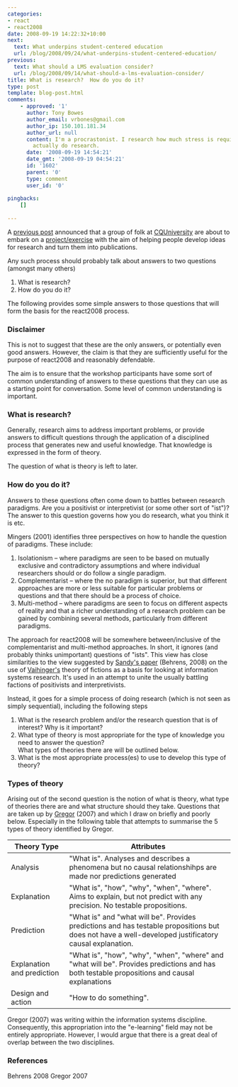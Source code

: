 ```yaml
---
categories:
- react
- react2008
date: 2008-09-19 14:22:32+10:00
next:
  text: What underpins student-centered education
  url: /blog/2008/09/24/what-underpins-student-centered-education/
previous:
  text: What should a LMS evaluation consider?
  url: /blog/2008/09/14/what-should-a-lms-evaluation-consider/
title: What is research?  How do you do it?
type: post
template: blog-post.html
comments:
    - approved: '1'
      author: Tony Bowes
      author_email: vrbones@gmail.com
      author_ip: 150.101.181.34
      author_url: null
      content: I'm a procrastonist. I research how much stress is required to make me
        actually do research.
      date: '2008-09-19 14:54:21'
      date_gmt: '2008-09-19 04:54:21'
      id: '1602'
      parent: '0'
      type: comment
      user_id: '0'
    
pingbacks:
    []
    
---
```

A [previous post](http://cq-pan.cqu.edu.au/david-jones/blog/?p=206) announced that a group of folk at [CQUniversity](http://www.cqu.edu.au) are about to embark on a [project/exercise](http://cddu.cqu.edu.au/index.php/Writers_Workshop) with the aim of helping people develop ideas for research and turn them into publications.

Any such process should probably talk about answers to two questions (amongst many others)

1. What is research?
2. How do you do it?

The following provides some simple answers to those questions that will form the basis for the react2008 process.

### Disclaimer

This is not to suggest that these are the only answers, or potentially even good answers. However, the claim is that they are sufficiently useful for the purpose of react2008 and reasonably defendable.

The aim is to ensure that the workshop participants have some sort of common understanding of answers to these questions that they can use as a starting point for conversation. Some level of common understanding is important.

### What is research?

Generally, research aims to address important problems, or provide answers to difficult questions through the application of a disciplined process that generates new and useful knowledge. That knowledge is expressed in the form of theory.

The question of what is theory is left to later.

### How do you do it?

Answers to these questions often come down to battles between research paradigms. Are you a positivist or interpretivist (or some other sort of "ist")? The answer to this question governs how you do research, what you think it is etc.

Mingers (2001) identifies three perspectives on how to handle the question of paradigms. These include:

1. Isolationism – where paradigms are seen to be based on mutually exclusive and contradictory assumptions and where individual researchers should or do follow a single paradigm.
2. Complementarist – where the no paradigm is superior, but that different approaches are more or less suitable for particular problems or questions and that there should be a process of choice.
3. Multi-method – where paradigms are seen to focus on different aspects of reality and that a richer understanding of a research problem can be gained by combining several methods, particularly from different paradigms.

The approach for react2008 will be somewhere between/inclusive of the complementarist and multi-method approaches. In short, it ignores (and probably thinks unimportant) questions of "ists". This view has close similarities to the view suggested by [Sandy's paper](http://cddu.cqu.edu.au/images/9/9b/FactOrFiction.pdf) (Behrens, 2008) on the use of [Vaihinger's](http://en.wikipedia.org/wiki/Hans_Vaihinger) theory of fictions as a basis for looking at information systems research. It's used in an attempt to unite the usually battling factions of positivists and interpretivists.

Instead, it goes for a simple process of doing research (which is not seen as simply sequential), including the following steps

1. What is the research problem and/or the research question that is of interest? Why is it important?
2. What type of theory is most appropriate for the type of knowledge you need to answer the question?  
    What types of theories there are will be outlined below.
3. What is the most appropriate process(es) to use to develop this type of theory?

### Types of theory

Arising out of the second question is the notion of what is theory, what type of theories there are and what structure should they take. Questions that are taken up by [Gregor](http://www.misq.org/archivist/vol/no30/issue3/Gregor.html) (2007) and which I draw on briefly and poorly below. Especially in the following table that attempts to summarise the 5 types of theory identified by Gregor.

| Theory Type | Attributes |
| --- | --- |
| Analysis | "What is". Analyses and describes a phenomena but no causal relationshihps are made nor predictions generated |
| Explanation | "What is", "how", "why", "when", "where". Aims to explain, but not predict with any precision. No testable propositions. |
| Prediction | "What is" and "what will be". Provides predictions and has testable propositions but does not have a well-developed justificatory causal explanation. |
| Explanation and prediction | "What is", "how", "why", "when", "where" and "what will be". Provides predictions and has both testable propositions and causal explanations |
| Design and action | "How to do something". |

Gregor (2007) was writing within the information systems discipline. Consequently, this appropriation into the "e-learning" field may not be entirely appropriate. However, I would argue that there is a great deal of overlap between the two disciplines.

### References

Behrens 2008 Gregor 2007